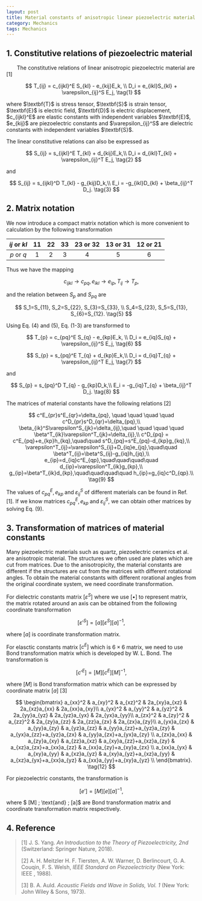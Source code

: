 ```yaml
---
layout: post
title: Material constants of anisotropic linear piezoelectric material
category: Mechanics
tags: Mechanics
---
```


## 1. Constitutive relations of piezoelectric material

&emsp;&emsp;The constitutive relations of linear anisotropic piezoelectric material are [1]  
<div class="text-align-center">

$$
T_{ij} = c_{ijkl}^E S_{kl} - e_{kij}E_k,  \\
D_i = e_{ikl}S_{kl} + \varepsilon_{ij}^S E_j, 
\tag{1}
$$
</div>
where $\textbf{T}$ is stress tensor, $\textbf{S}$  is strain tensor, $\textbf{E}$ is electric field, $\textbf{D}$ is electric displacement,  $c_{ijkl}^E$ are elastic constants with independent variables $\textbf{E}$, $e_{kij}$ are piezoelectric constants and $\varepsilon_{ij}^S$ are dielectric constants with independent variables $\textbf{S}$.  

The linear constitutive relations can also be expressed as  

<div class="text-align-center">

$$
S_{ij} = s_{ijkl}^E T_{kl} + d_{kij}E_k,\\
D_i = d_{ikl}T_{kl} + \varepsilon_{ij}^T E_j,
\tag{2}
$$
</div>

and  

<div class="text-align-center">

$$
S_{ij} = s_{ijkl}^D T_{kl} - g_{kij}D_k,\\
E_i = -g_{ikl}D_{kl} + \beta_{ij}^T D_j.
\tag{3}
$$
</div>

## 2. Matrix notation

We now introduce a compact matrix notation which is more convenient to calculation by the following transformation  

| $ij$ or $kl$ |  11  |  22  |  33  | 23 or 32 | 13 or 31 | 12 or 21 |
| :----------: | :--: | :--: | :--: | :------: | :------: | :------: |
|  $p$ or $q$  |  1   |  2   |  3   |    4     |    5     |    6     |

Thus we have the mapping
<center>

$$
c_{ijkl} \rightarrow c_{pq}, e_{ikl} \rightarrow e_{ip}, T_{ij}\rightarrow T_p,
\tag{4}
$$
</center>

and the relation between $S_p$ and $S_{pq}$ are
<center>

$$
S_1=S_{11}, S_2=S_{22}, S_{3}=S_{33}, \\
S_4=S_{23}, S_5=S_{13}, S_{6}=S_{12}. \tag{5}
$$
</center>
Using Eq. (4) and (5), Eq. (1-3) are transformed to
<center>

$$
T_{p} = c_{pq}^E S_{q} - e_{kp}E_k,  \\
D_i = e_{iq}S_{q} + \varepsilon_{ij}^S E_j, 
\tag{6}
$$
</center>
<center>

$$
S_{p} = s_{pq}^E T_{q} + d_{kp}E_k,\\
D_i = d_{iq}T_{q} + \varepsilon_{ij}^T E_j,
\tag{7}
$$
</center>

and  

<center>

$$
S_{p} = s_{pq}^D T_{q} - g_{kp}D_k,\\
E_i = -g_{iq}T_{q} + \beta_{ij}^T D_j.
\tag{8}
$$
</center>

The matrices of material constants have the following relations [2]

<center>

$$
c^E_{pr}s^E_{qr}=\delta_{pq}, \quad \quad \quad \quad  c^D_{pr}s^D_{qr}=\delta_{pq},\\
\beta_{ik}^S\varepsilon^S_{jk}=\delta_{ij},\quad \quad \quad \quad \beta^T_{ik}\varepsilon^T_{jk}=\delta_{ij},\\
c^D_{pq} = c^E_{pq}+e_{kp}h_{kq},\quad\quad s^D_{pq}=s^E_{pq}-d_{kp}g_{kq},\\
\varepsilon^T_{ij}=\varepsilon^S_{ij}+D_{iq}e_{jq},\quad\quad
\beta^T_{ij}=\beta^S_{ij}-g_{iq}h_{jq},\\
e_{ip}=d_{iq}c^E_{qp},\quad\quad\quad\quad d_{ip}=\varepsilon^T_{ik}g_{kp},\\
g_{ip}=\beta^T_{ik}d_{kp},\quad\quad\quad\quad h_{ip}=g_{iq}c^D_{qp}.\\
\tag{9}
$$
</center>

The values of $c^E_{pq}, e_{kp} \; \text{and} \; \varepsilon^S_{ij}$ of different materials can be found in Ref. [1]. If we know matrices $c^E_{pq}, e_{kp} \; \text{and} \; \varepsilon^S_{ij},$ we can obtain other matrices by solving Eq. (9). 

## 3. Transformation of matrices of material constants

Many piezoelectric materials such as quartz, piezoelectric ceramics et al. are anisotropic material. The structures we often used are plates which are cut from matrices. Due to the anisotropicity, the material constants are different if the structures are cut from the matrices with different rotational angles. To obtain the material constants with different rorational angles from the original coordinate system, we need coordinate transformation. 

For dielectric constants matrix $[\varepsilon^S]$ where we use $[\bullet]$ to represent matrix, the matrix rotated around an axis can be obtained from the following coordinate transformation

<center>

$$
[\varepsilon'^{S}]=[a][\varepsilon^S][a]^{-1},
\tag{10}
$$
</center>

where  $[a]$ is coordinate transformation matrix. 

For elasctic constants matrix $[c^E]$ which is $6\times6$ matrix, we need to use Bond transformation matrix which is developed by W. L. Bond. The transformation is
<center>

$$
[c'^{E}]=[M][c^E][M]^{-1},
\tag{11}
$$
</center>

where $[M]$ is Bond transformation matrix which can be expressed by coordinate matrix $[a]$ [3]
<center>

$$
\begin{bmatrix}
a_{xx}^2 & a_{xy}^2 & a_{xz}^2 & 2a_{xy}a_{xz} & 2a_{xz}a_{xx} & 2a_{xx}a_{xy}\\
a_{yx}^2 & a_{yy}^2 & a_{yz}^2 & 2a_{yy}a_{yz} & 2a_{yz}a_{yx} & 2a_{yx}a_{yy}\\
a_{zx}^2 & a_{zy}^2 & a_{zz}^2 & 2a_{zy}a_{zz} & 2a_{zz}a_{zx} & 2a_{zx}a_{zy}\\
a_{yx}a_{zx} & a_{yy}a_{zy} & a_{yz}a_{zz} & a_{yy}a_{zz}+a_{yz}a_{zy} & a_{yx}a_{zz}+a_{yz}a_{zx} & a_{yy}a_{zx}+a_{yx}a_{zy} \\
a_{zx}a_{xx} & a_{zy}a_{xy} & a_{zz}a_{xz} & a_{xy}a_{zz}+a_{xz}a_{zy} & a_{xz}a_{zx}+a_{xx}a_{zz} & a_{xx}a_{zy}+a_{xy}a_{zx} \\
a_{xx}a_{yx} & a_{xy}a_{yy} & a_{xz}a_{yz} & a_{xy}a_{yz}+a_{xz}a_{yy} & a_{xz}a_{yx}+a_{xx}a_{yz} & a_{xx}a_{yy}+a_{xy}a_{yz} \\
\end{bmatrix}.
\tag{12}
$$
</center>

For piezoelectric constants, the transformation is
<center>

$$
[e']=[M][e][a]^{-1},
\tag{13}
$$
</center>

where $ [M] \; \text{and} \; [a]$ are Bond transformation matrix and coordinate transformation matrix respectively.


## 4. Reference

> [1] J. S. Yang. *An Introduction to the Theory of Piezoelectricity, 2nd* (Switzerland: Springer Nature, 2018). 
>
> [2] A. H. Meitzler H. F. Tiersten, A. W. Warner, D. Berlincourt, G. A. Couqin, F. S. Welsh, *IEEE Standard on Piezoelectricity* (New York: IEEE , 1988).
>
> [3] B. A. Auld. *Acoustic Fields and Wave in Solids, Vol. 1* (New York: John Wiley & Sons, 1973).